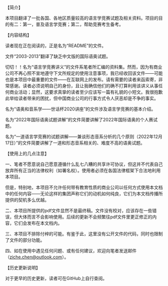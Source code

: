 【简介】

本项目翻译了一批各国、各地区质量较高的语言学竞赛试题及相关资料。项目的目的有二：第一，普及语言学竞赛；第二，帮助竞赛考生备考。


【内容结构】

读者现在正在阅读的，正是名为“README”的文件。

文件“2003-2013”翻译了缺乏中文版的国际语奥试题。

切切！！名为“语言学竞赛讲义”的文件系笔者所汇编的资料集。然而，因为有商业公司不再心照不宣地遵守下文所规定的使用注意事项，我已经收回该文件——可能也是本项目中最重要的文件——在互联网上的发布。请有需要的读者来函索寄，非常感谢。读者必须说明自己的身份，且让我确信他们的确不打算利用该讲义从事任何商业活动；显然，这要求真挚的读者至少应该写一篇有礼貌的小短文。我很抱歉此举给读者带来的困扰，但中国商业公司的行事方式令人厌恶却是不争的事实。

名为“语奥和音系学——世话杯2020讲座”的文件涉及语言学竞赛的基本介绍。

名为“2022年国际语奥试题讲解”的文件简要讲解了2022年国际语奥的个人赛试题。

名为“一道语言学竞赛的试题讲解——兼谈形态音系分析的几个原则（2022年12月17日）”的文件简要讲解了一道和形态音系相关的、难度不高的语奥试题。


【使用上的几点注意】

一、笔者不愿意说自己愿意遵循什么乱七八糟的共享许可协议，但这并不代表自己放弃所有正当的法律权利（如署名权）。使用者必须在各国法律框架下合法地利用本项目。

但是，特别地，本项目不允许任何带有教育性质的商业公司以任何方式使用本文档中的任何内容——无论这样的集团声称它们的动机如何纯良，它们为本文档传播所提供的契机多么优越。

二、本项目所提供的pdf文件显然不是最终稿。文件没有校对，应该存在一些错误，但大体而言不会影响使用。后续的更新不会频繁往pdf文件里更正修正的内容，它们会发布在本文档内。

三、本项目不排除付梓的可能。有鉴于此，这里没有公开文件的代码，同时也限制了文件的部分功能。

四、如在使用中遇见任何问题、或有任何建议，欢迎向笔者发送邮件（ziche.chen@outlook.com）。


【历史更新说明】

对于更早的历史更新，读者可在GitHub上自行查阅。
